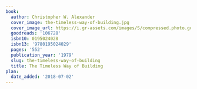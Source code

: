 ```yaml
---
book:
  author: Christopher W. Alexander
  cover_image: the-timeless-way-of-building.jpg
  cover_image_url: https://i.gr-assets.com/images/S/compressed.photo.goodreads.com/books/1348093712l/106728.jpg
  goodreads: '106728'
  isbn10: 0195024028
  isbn13: '9780195024029'
  pages: '552'
  publication_year: '1979'
  slug: the-timeless-way-of-building
  title: The Timeless Way of Building
plan:
  date_added: '2018-07-02'
---
```

